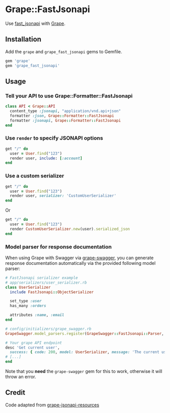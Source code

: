 # Grape::FastJsonapi

Use [fast_jsonapi](https://github.com/Netflix/fast_jsonapi) with [Grape](https://github.com/ruby-grape/grape).

## Installation

Add the `grape` and `grape_fast_jsonapi` gems to Gemfile.

```ruby
gem 'grape'
gem 'grape_fast_jsonapi'
```

## Usage

### Tell your API to use Grape::Formatter::FastJsonapi

```ruby
class API < Grape::API
  content_type :jsonapi, "application/vnd.api+json"
  formatter :json, Grape::Formatter::FastJsonapi
  formatter :jsonapi, Grape::Formatter::FastJsonapi
end
```

### Use `render` to specify JSONAPI options

```ruby
get "/" do
  user = User.find("123")
  render user, include: [:account]
end
```

### Use a custom serializer

```ruby
get "/" do
  user = User.find("123")
  render user, serializer: 'CustomUserSerializer'
end
```

Or

```ruby
get "/" do
  user = User.find("123")
  render CustomUserSerializer.new(user).serialized_json
end
```

### Model parser for response documentation

When using Grape with Swagger via [grape-swagger](https://github.com/ruby-grape/grape-swagger), you can generate response documentation automatically via the provided following model parser:

```ruby
# FastJsonapi serializer example
# app/serializers/user_serializer.rb
class UserSerializer
  include FastJsonapi::ObjectSerializer

  set_type :user
  has_many :orders

  attributes :name, :email
end

# config/initializers/grape_swagger.rb
GrapeSwagger.model_parsers.register(GrapeSwagger::FastJsonapi::Parser, UserSerializer)

# Your grape API endpoint
desc 'Get current user',
  success: { code: 200, model: UserSerializer, message: 'The current user' }
# [...]
end
```

Note that you **need** the `grape-swagger` gem for this to work, otherwise it will throw an error.

## Credit

Code adapted from [grape-jsonapi-resources](https://github.com/cdunn/grape-jsonapi-resources)
